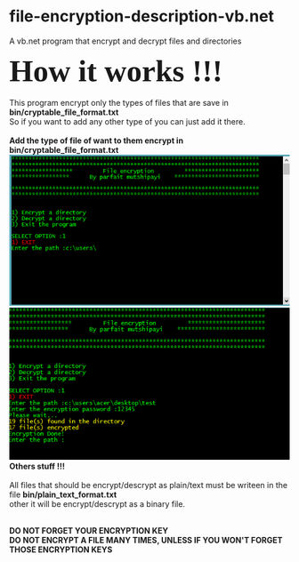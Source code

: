 # file-encryption-description-vb.net
A vb.net program that encrypt and decrypt files and directories

<b style="font-size:55px;font-family:comic sans MS">How it works !!!</b><br><br>
This program encrypt only the types of files that are save in <b>bin/cryptable_file_format.txt</b><br>
So if you want to add any other type of you can just add it there.<br><br>
<b>Add the type of file of want to them encrypt in bin/cryptable_file_format.txt</b>
![Alt text](/screenshoot/capture.png?raw=true "Optional Title")
![Alt text](/screenshoot/capture1.png?raw=true "Optional Title")
<b>Others stuff !!!</b><br><br>
All files that should be encrypt/descrypt as plain/text must be writeen in the file <b>bin/plain_text_format.txt</b><br>
other it will be encrypt/descrypt as a binary file.<br><br>


<b>DO NOT FORGET YOUR ENCRYPTION KEY</b><BR>
<b>DO NOT ENCRYPT A FILE MANY TIMES, UNLESS IF YOU WON'T FORGET THOSE ENCRYPTION KEYS<b>
